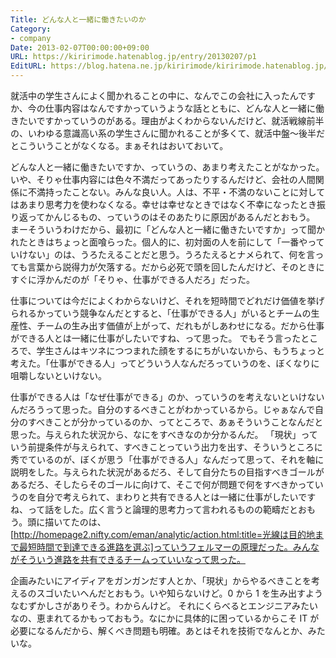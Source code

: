 ```yaml
---
Title: どんな人と一緒に働きたいのか
Category:
- company
Date: 2013-02-07T00:00:00+09:00
URL: https://kiririmode.hatenablog.jp/entry/20130207/p1
EditURL: https://blog.hatena.ne.jp/kiririmode/kiririmode.hatenablog.jp/atom/entry/8454420450078209913
---
```



就活中の学生さんによく聞かれることの中に、なんでこの会社に入ったんですか、今の仕事内容はなんですかっていうような話とともに、どんな人と一緒に働きたいですかっていうのがある。理由がよくわからないんだけど、就活戦線前半の、いわゆる意識高い系の学生さんに聞かれることが多くて、就活中盤〜後半だとこういうことがなくなる。まぁそれはおいておいて。


どんな人と一緒に働きたいですか、っていうの、あまり考えたことがなかった。いや、そりゃ仕事内容には色々不満だってあったりするんだけど、会社の人間関係に不満持ったことない。みんな良い人。人は、不平・不満のないことに対してはあまり思考力を使わなくなる。幸せは幸せなときではなく不幸になったとき振り返ってかんじるもの、っていうのはそのあたりに原因があるんだとおもう。
まーそういうわけだから、最初に「どんな人と一緒に働きたいですか」って聞かれたときはちょっと面喰らった。個人的に、初対面の人を前にして「一番やっていけない」のは、うろたえることだと思う。うろたえるとナメられて、何を言っても言葉から説得力が欠落する。だから必死で頭を回したんだけど、そのときにすぐに浮かんだのが「そりゃ、仕事ができる人だろ」だった。


仕事については今だによくわからないけど、それを短時間でどれだけ価値を挙げられるかっていう競争なんだとすると、「仕事ができる人」がいるとチームの生産性、チームの生み出す価値が上がって、だれもがしあわせになる。だから仕事ができる人とは一緒に仕事がしたいですね、って思った。
でもそう言ったところで、学生さんはキツネにつつまれた顔をするにちがいないから、もうちょっと考えた。「仕事ができる人」ってどういう人なんだろっていうのを、ぼくなりに咀嚼しないといけない。


仕事ができる人は「なぜ仕事ができる」のか、っていうのを考えないといけないんだろうって思った。自分のするべきことがわかっているから。じゃぁなんで自分のすべきことが分かっているのか、ってところで、あぁそういうことなんだと思った。与えられた状況から、なにをすべきなのか分かるんだ。
「現状」っていう前提条件が与えられて、すべきことっていう出力を出す、そういうところに秀でているのが、ぼくが思う「仕事ができる人」なんだって思って、それを軸に説明をした。与えられた状況があるだろ、そして自分たちの目指すべきゴールがあるだろ、そしたらそのゴールに向けて、そこで何が問題で何をすべきかっていうのを自分で考えられて、まわりと共有できる人とは一緒に仕事がしたいですね、って話をした。広く言うと論理的思考力って言われるものの範疇だとおもう。頭に描いてたのは、[http://homepage2.nifty.com/eman/analytic/action.html:title=光線は目的地まで最短時間で到達できる進路を選ぶ]っていうフェルマーの原理だった。みんながそういう進路を共有できるチームっていいなって思った。


企画みたいにアイディアをガンガンだす人とか、「現状」からやるべきことを考えるのスゴいたいへんだとおもう。いや知らないけど。0 から 1 を生み出すようなむずかしさがありそう。わからんけど。
それにくらべるとエンジニアみたいなの、恵まれてるかもっておもう。なにかに具体的に困っているからこそ IT が必要になるんだから、解くべき問題も明確。あとはそれを技術でなんとか、みたいな。
